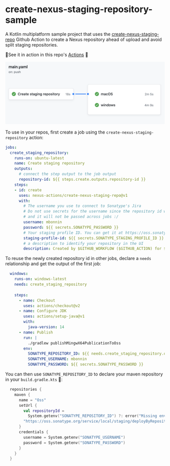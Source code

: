 # create-nexus-staging-repository-sample

A Kotlin multiplatform sample project that uses the [create-nexus-staging-repo](https://github.com/nexus-actions/create-nexus-staging-repo) Github Action to create a Nexus repository ahead of upload and avoid split staging repositories.

🔧See it in action in this repo's [Actions](https://github.com/nexus-actions/create-nexus-staging-repo-sample/actions) 🔧

![](screenshot.png)

To use in your repos, first create a job using the  `create-nexus-staging-repository` action:

```yaml
jobs:
  create_staging_repository:
    runs-on: ubuntu-latest
    name: Create staging repository
    outputs:
      # connect the step output to the job output
      repository-id: ${{ steps.create.outputs.repository-id }}
    steps:
    - id: create
      uses: nexus-actions/create-nexus-staging-repo@v1
      with:
        # The username you use to connect to Sonatype's Jira
        # Do not use secrets for the username since the repository id will contain it
        # and it will not be passed across jobs :/
        username: mbonnin
        password: ${{ secrets.SONATYPE_PASSWORD }}
        # Your staging profile ID. You can get it at https://oss.sonatype.org/#stagingProfiles;$staginProfileId
        staging-profile-id: ${{ secrets.SONATYPE_STAGING_PROFILE_ID }}
        # a description to identify your repository in the UI
        description: Created by $GITHUB_WORKFLOW ($GITHUB_ACTION) for $GITHUB_REPOSITORY
```

To reuse the newly created repository id in other jobs, declare a `needs` relationship and get the output of the first job:

```yaml
  windows:
    runs-on: windows-latest
    needs: create_staging_repository

    steps:
      - name: Checkout
        uses: actions/checkout@v2
      - name: Configure JDK
        uses: actions/setup-java@v1
        with:
          java-version: 14
      - name: Publish
        run: |
          ./gradlew publishMingwX64PublicationToOss
        env:
          SONATYPE_REPOSITORY_ID: ${{ needs.create_staging_repository.outputs.repository-id }}
          SONATYPE_USERNAME: mbonnin
          SONATYPE_PASSWORD: ${{ secrets.SONATYPE_PASSWORD }}
```

You can then use `SONATYPE_REPOSITORY_ID` to declare your maven repository in your `build.gradle.kts` 🎉:

```kotlin
  repositories {
    maven {
      name = "Oss"
      setUrl {
        val repositoryId =
          System.getenv("SONATYPE_REPOSITORY_ID") ?: error("Missing env variable: SONATYPE_REPOSITORY_ID")
        "https://oss.sonatype.org/service/local/staging/deployByRepositoryId/${repositoryId}/"
      }
      credentials {
        username = System.getenv("SONATYPE_USERNAME")
        password = System.getenv("SONATYPE_PASSWORD")
      }
    }
  }
```
